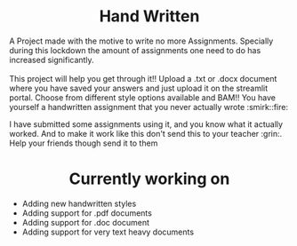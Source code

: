 <h1 align="center">Hand Written</h1>

<p>A Project made with the motive to write no more Assignments. Specially during this lockdown the amount of assignments one need to do has increased significantly. <br><br>
This project will help you get through it!! Upload a .txt or .docx document where you have saved your answers and just upload it on the streamlit portal. Choose from different style options available and BAM!! You have yourself a handwritten assignment that you never actually wrote :smirk::fire:</p>

<p>I have submitted some assignments using it, and you know what it actually worked. And to make it work like this don't send this to your teacher :grin:.  Help your friends though send it to them</p>

<h1 align="center">Currently working on</h1>
<ul>
<li> Adding new handwritten styles</li>
<li> Adding support for .pdf documents </li>
<li> Adding support for .doc document </li>
<li> Adding support for very text heavy documents </li>
</ul>



